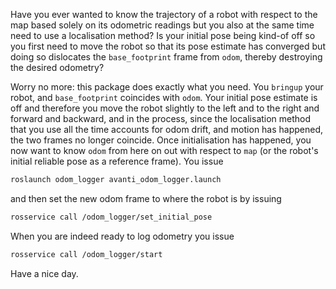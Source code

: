 Have you ever wanted to know the trajectory of a robot with respect to the
map based solely on its odometric readings but you also at the same time need
to use a localisation method? Is your initial pose being kind-of off so you
first need to move the robot so that its pose estimate has converged but
doing so dislocates the `base_footprint` frame from `odom`, thereby destroying
the desired odometry?

Worry no more: this package does exactly what you need. You `bringup` your
robot, and `base_footprint` coincides with `odom`. Your initial pose estimate
is off and therefore you move the robot slightly to the left and to the right
and forward and backward, and in the process, since the localisation method
that you use all the time accounts for odom drift, and motion has happened,
the two frames no longer coincide. Once initialisation has happened, you now
want to know `odom` from here on out with respect to `map` (or the robot's
initial reliable pose as a reference frame). You issue

```sh
roslaunch odom_logger avanti_odom_logger.launch
```

and then set the new odom frame to where the robot is by issuing

```sh
rosservice call /odom_logger/set_initial_pose
```

When you are indeed ready to log odometry you issue

```sh
rosservice call /odom_logger/start
```

Have a nice day.
